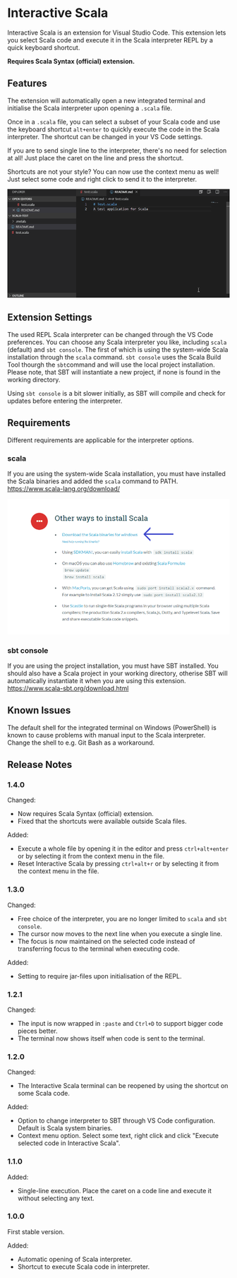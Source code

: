 # Interactive Scala

Interactive Scala is an extension for Visual Studio Code. This extension lets you select Scala code and execute it in the Scala interpreter REPL by a quick keyboard shortcut.

**Requires Scala Syntax (official) extension.**

## Features

The extension will automatically open a new integrated terminal and initialise the Scala interpreter upon opening a `.scala` file.

Once in a `.scala` file, you can select a subset of your Scala code and use the keyboard shortcut `alt+enter` to quickly execute the code in the Scala interpreter. 
The shortcut can be changed in your VS Code settings.

If you are to send single line to the interpreter, there's no need for selection at all! Just place the caret on the line and press the shortcut.

Shortcuts are not your style? You can now use the context menu as well! Just select some code and right click to send it to the interpreter.

![How it works](img/animation.gif "How it works")

## Extension Settings

The used REPL Scala interpreter can be changed through the VS Code preferences. You can choose any Scala interpreter you like, including `scala` (default) and `sbt console`. 
The first of which is using the system-wide Scala installation through the `scala` command. `sbt console` uses the Scala Build Tool thourgh the `sbt`command and will use the local project installation. Please note, that SBT will instantiate a new project, if none is found in the working directory. 

Using `sbt console` is a bit slower initially, as SBT will compile and check for updates before entering the interpreter.

## Requirements

Different requirements are applicable for the interpreter options.

### scala
If you are using the system-wide Scala installation, you must have installed the Scala binaries and added the `scala` command to PATH.
https://www.scala-lang.org/download/

![Where to get binaries](img/install.png "Where to get binaries")

### sbt console
If you are using the project installation, you must have SBT installed. You should also have a Scala project in your working directory, otherise SBT will automatically instantiate it when you are using this extension.
https://www.scala-sbt.org/download.html

## Known Issues

The default shell for the integrated terminal on Windows (PowerShell) is known to cause problems with manual input to the Scala interpreter. 
Change the shell to e.g. Git Bash as a workaround.

## Release Notes

### 1.4.0

Changed:
- Now requires Scala Syntax (official) extension.
- Fixed that the shortcuts were available outside Scala files.

Added:
- Execute a whole file by opening it in the editor and press `ctrl+alt+enter` or by selecting it from the context menu in the file.
- Reset Interactive Scala by pressing `ctrl+alt+r` or by selecting it from the context menu in the file.
  
### 1.3.0

Changed:
- Free choice of the interpreter, you are no longer limited to `scala` and `sbt console`.
- The cursor now moves to the next line when you execute a single line.
- The focus is now maintained on the selected code instead of transferring focus to the terminal when executing code.

Added:
- Setting to require jar-files upon initialisation of the REPL.

### 1.2.1

Changed:
- The input is now wrapped in `:paste` and `Ctrl+D` to support bigger code pieces better.
- The terminal now shows itself when code is sent to the terminal.

### 1.2.0

Changed:
- The Interactive Scala terminal can be reopened by using the shortcut on some Scala code.

Added:
- Option to change interpreter to SBT through VS Code configuration. Default is Scala system binaries.
- Context menu option. Select some text, right click and click "Execute selected code in Interactive Scala".

### 1.1.0

Added:
- Single-line execution. Place the caret on a code line and execute it without selecting any text.

### 1.0.0

First stable version.

Added:
- Automatic opening of Scala interpreter.
- Shortcut to execute Scala code in interpreter.
